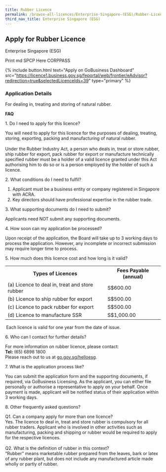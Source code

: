 ```yaml
---
title: Rubber Licence
permalink: /browse-all-licences/Enterprise-Singapore-(ESG)/Rubber-Licence
third_nav_title: Enterprise Singapore (ESG)
---
```


## Apply for Rubber Licence

Enterprise Singapore (ESG)

Print md SPCP Here CORPPASS

{% include button.html text="Apply on GoBusiness Dashboard" src="https://licence1.business.gov.sg/feportal/web/frontier/eAdvisor?redirection=true&selectedLicenceIds=39" type="primary" %}

### Application Details

<p>For dealing in, treating and storing of natural rubber.</p>
<p><strong>FAQ</strong></p>
<p>1. Do I need to apply for this licence?</p>
<p>You will need to apply for this licence for the purposes of dealing, treating, storing, exporting, packing and manufacturing of natural rubber.<br /><br />Under the Rubber Industry Act, a person who deals in, treat or store rubber, ship rubber for export, pack rubber for export or manufacture technically specified rubber must be a holder of a valid licence granted under this Act authorising him to do so or is a person employed by the holder of such a licence.</p>
<p>2. What conditions do I need to fulfil?</p>
<ol>
<li>Applicant must be a business entity or company registered in Singapore with ACRA.</li>
<li>Key directors should have professional expertise in the rubber trade.</li>
</ol>
<p>3. What supporting documents do I need to submit?</p>
<p>Applicants need NOT submit any supporting documents.</p>
<p>4. How soon can my application be processed?</p>
<p>Upon receipt of the application, the Board will take up to 3 working days to process the application. However, any incomplete or incorrect submission may require longer time to process.</p>
<p>5. How much does this licence cost and how long is it valid?</p>
<table>
<tbody>
<tr>
<th>Types of Licences</th>
<th>Fees Payable (annual)</th>
</tr>
<tr>
<td>(a) Licence to deal in, treat and store rubber</td>
<td>S$600.00</td>
</tr>
<tr>
<td>(b) Licence to ship rubber for export</td>
<td>S$500.00</td>
</tr>
<tr>
<td>(c) Licence to pack rubber for export</td>
<td>S$500.00</td>
</tr>
<tr>
<td>(d) Licence to manufacture SSR</td>
<td>S$1,000.00</td>
</tr>
</tbody>
</table>
<p><strong>&nbsp;</strong>Each licence is valid for one year from the date of issue.</p>
<p>6. Who can I contact for further details?</p>
<p>For more information on rubber licence, please contact:<br /><strong>Tel:</strong> (65) 6898 1800<br />Please reach out to us at&nbsp;<a href="https://go.gov.sg/helloesg" target="_blank" rel="noopener">go.gov.sg/helloesg</a>.</p>
<p>7. What is the application process like?</p>
<p>You can submit the application form and the supporting documents, if required, via GoBusiness Licensing. As the applicant, you can either file personally or authorise a representative to apply on your behalf. Once payment is made, applicant will be notified status of their application within 3 working days.</p>
<p>8. Other frequently asked questions?</p>
<p>Q1. Can a company apply for more than one licence?<br />Yes. The licence to deal in, treat and store rubber is compulsory for all rubber traders. Applicant who is involved in other activities such as manufacturing, packing and shipping or rubber would be required to apply for the respective licences.<br /><br />Q2. What is the definition of rubber in this context?<br />&ldquo;Rubber&rdquo; means marketable rubber prepared from the leaves, bark or latex of any rubber plant, but does not include any manufactured article made wholly or partly of rubber.</p>

